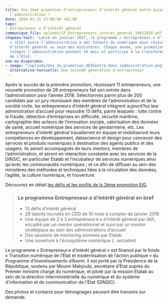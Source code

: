 ```yaml
---
title: Une 2ème promotion d’entrepreneurs d’intérêt général entre aujourd’hui dans
  l’administration !
date: 2018-01-15 23:00:00 +01:00
tags:
- entrepreneur.e d’intérêt général
communique_file: uploads/CP_Entrepreneurs_interet_general_16012018.pdf
chapeau-text: 'Lancé en janvier 2017, le programme « Entrepreneur.e d’intérêt général
  » (EIG) ouvre l’administration à des talents du numérique pour résoudre des défis
  d’intérêt général au sein des ministères. Chaque année, une promotion d’entrepreneurs
  intègre l’administration pendant 10 mois et participe à la transformation numérique
  de l’État. '
une-ou-diaporama:
- image: "/uploads/Une_2e_promotion_dEIGentre_dans_ladministration.png"
  alternative-textuelle: Une seconde génération d'entrepreneur
---
```


Après le succès de la première promotion, réunissant 11 entrepreneurs, une nouvelle promotion de 28 entrepreneurs fait son entrée dans l’administration pour l’année 2018. 
Sélectionnés parmi plus de 200 candidats par un jury réunissant des membres de l’administration et de la société civile, les entrepreneurs d’intérêt général intègrent aujourd’hui leur administration d’accueil pour résoudre 13 défis, parmi lesquels : lutte contre la fraude, détection d’entreprises en difficulté, sécurité maritime, cartographie des acteurs de l’innovation sociale, valorisation des données de santé, accueil numérique des services de gendarmerie, etc. 
Les entrepreneurs d’intérêt général travailleront en équipe et mobiliseront leurs compétences en développement, datascience et design pour concevoir des services et produits numériques à destination des agents publics et des usagers. Ils seront accompagnés de leurs mentors, membres de l’administration, et seront en interaction constante avec les services de la DINSIC, en particulier Etalab et l’incubateur de services numériques ainsi qu’avec les communautés numériques ; et ce afin de diffuser au sein des ministères des méthodes et techniques liées à la circulation des données, l’agilité, la culture numérique, et l’ouverture.


Découvrez en détail [les défis et les profils de la 2ème promotion EIG](https://entrepreneur-interet-general.etalab.gouv.fr/).


> ### Le programme Entrepreneur.e d’intérêt général en bref
> * 13 défis d’intérêt général
> * 28 talents recrutés en CDD de 10 mois à compter de janvier 2018
> * Une équipe de 2 à 3 entrepreneur·e·s d’intérêt général par défi, encadré par un mentor opérationnel et suivi par un mentor stratégique au sein des administrations d’accueil
> * Des sessions de mentoring animées par Etalab
> * Une ouverture à l'écosystème numérique
{: .encadre}


Le programme « Entrepreneur.e d’intérêt général » est  financé par le fonds « Transition numérique de l’État et modernisation de l’action publique » du Programme d’Investissements d’Avenir. Il est porté par la Présidence de la République, soutenu par Mounir Mahjoubi, secrétaire d’État auprès du Premier ministre chargé du numérique, et piloté par la mission Etalab au sein de la direction interministérielle du numérique et du système d'information et de communication de l'État (DINSIC).

Des photos et contacts pour témoignages peuvent être transmis sur demande.

  



